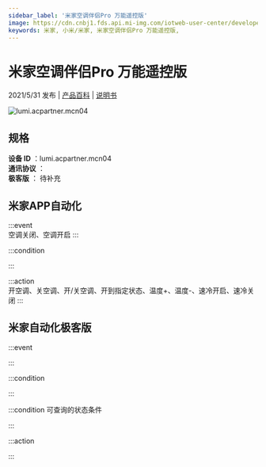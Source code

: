 ```yaml
---
sidebar_label: '米家空调伴侣Pro 万能遥控版'
image: https://cdn.cnbj1.fds.api.mi-img.com/iotweb-user-center/developer_1678870953591DwI8EkKK.png?GalaxyAccessKeyId=AKVGLQWBOVIRQ3XLEW&Expires=9223372036854775807&Signature=+kw32EACxO9MKmFSM8XbE01DVso=
keywords: 米家, 小米/米家, 米家空调伴侣Pro 万能遥控版, 
---
```

# 米家空调伴侣Pro 万能遥控版

2021/5/31 发布 | [产品百科](https://home.mi.com/webapp/content/baike/product/index.html?model=lumi.acpartner.mcn04/) | [说明书](https://home.mi.com/views/introduction.html?model=lumi.acpartner.mcn04&region=cn)

![lumi.acpartner.mcn04](https://cdn.cnbj1.fds.api.mi-img.com/iotweb-user-center/developer_1678870953591DwI8EkKK.png?GalaxyAccessKeyId=AKVGLQWBOVIRQ3XLEW&Expires=9223372036854775807&Signature=+kw32EACxO9MKmFSM8XbE01DVso=)

## 规格  
> 
**设备 ID** ：lumi.acpartner.mcn04  
**通讯协议** ：  
**极客版**  ： 待补充 


## 米家APP自动化  

:::event  
空调关闭、空调开启
:::

:::condition  

:::

:::action   
开空调、关空调、开/关空调、开到指定状态、温度+、温度-、速冷开启、速冷关闭
:::

## 米家自动化极客版  

:::event  

:::

:::condition  

:::

:::condition 可查询的状态条件  

:::

:::action  

:::

        
